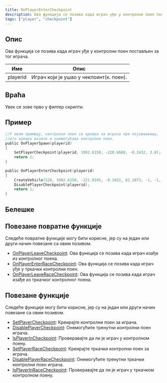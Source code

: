 ```yaml
---
title: OnPlayerEnterCheckpoint
description: Ова функција се позива када играч уђе у контролни поен постављен за тог играча.
tags: ["player", "checkpoint"]
---
```


## Опис

Ова функција се позива када играч уђе у контролни поен постављен за тог играча.

| Име      | Опис                                    |
| -------- | --------------------------------------- |
| playerid | Играч који је ушао у чекпоинт(к. поен). |

## Враћа

Увек се зове прво у филтер скрипти.

## Пример

```c
//У овом примеру, контролни поен се креира за играча при појављивању,
//што креира возило и онемогућава контролни поен.
public OnPlayerSpawn(playerid)
{
    SetPlayerCheckpoint(playerid, 1982.6150, -220.6680, -0.2432, 3.0);
    return 1;
}

public OnPlayerEnterCheckpoint(playerid)
{
    CreateVehicle(520, 1982.6150, -221.0145, -0.2432, 82.2873, -1, -1, 60000);
    DisablePlayerCheckpoint(playerid);
    return 1;
}
```

## Белешке

<TipNPCCallbacksSR />

## Повезане повратне функције

Следеће повратне функције могу бити корисне, јер су на један или други начин повезане са овим позивом.

- [OnPlayerLeaveCheckpoint](OnPlayerLeaveCheckpoint): Ова функција се позива када играч изађе из контролног поена.
- [OnPlayerEnterRaceCheckpoint](OnPlayerEnterRaceCheckpoint): Ова функција се позива када играч уђе у тркачки контролни поен.
- [OnPlayerLeaveRaceCheckpoint](OnPlayerLeaveRaceCheckpoint): Ова функција се позива када играч изађе из тркачког контролног поена.

## Повезане функције

Следеће функције могу бити корисне, јер су на један или други начин повезане са овим позивом.

- [SetPlayerCheckpoint](../functions/SetPlayerCheckpoint): Креирајте контролни поен за играча.
- [DisablePlayerCheckpoint](../functions/DisablePlayerCheckpoint): Онемогућите тренутни контролни поен играча.
- [IsPlayerInCheckpoint](../functions/IsPlayerInRaceCheckpoint): Проверавајте да ли је играч у контролном поену.
- [SetPlayerRaceCheckpoint](../functions/SetPlayerRaceCheckpoint): Креирајте тркачки контролни поен за играча.
- [DisablePlayerRaceCheckpoint](../functions/DisablePlayerRaceCheckpoint): Онемогућите тренутни тркачки контролни поен играча.
- [IsPlayerInRaceCheckpoint](../functions/IsPlayerInRaceCheckpoint): Проверавајте да ли је играч у тркачком контролном поену.
